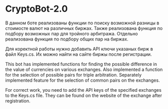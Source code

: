 # CryptoBot-2.0
В данном боте реализованы функции по поиску возможной разницы в стоимосте валют на различных биржах.
Также реализована функция по подбору возможных пар для тройного арбитража.
Отдельно реализована функция по подбору общих пар на биржах.

Для коректной работы нужно добавить API ключи указаных бирж в файл Keys.cs.
Их можно найти на сайте биржы после регистрации.

This bot has implemented functions for finding the possible difference in the value of currencies on various exchanges. Also implemented a function for the selection of possible pairs for triple arbitration. Separately implemented feature for the selection of common pairs on the exchanges.

For correct work, you need to add the API keys of the specified exchanges to the Keys.cs file. They can be found on the website of the exchange after registration.

